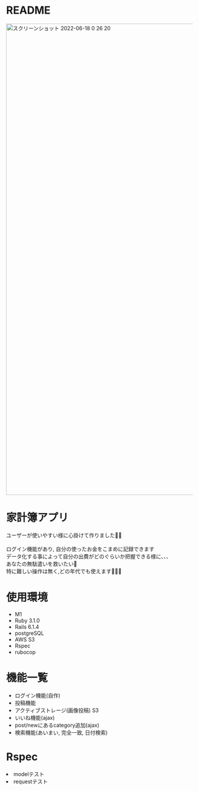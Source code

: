 # README
<img width="1271" alt="スクリーンショット 2022-06-18 0 26 20" src="https://user-images.githubusercontent.com/94509379/174329460-1089d97f-05c3-4cb4-bc56-69b4b531c2f4.png">
<h1>家計簿アプリ</h1>
<p>
  ユーザーが使いやすい様に心掛けて作りました🙇‍♂️<br><br>
  ログイン機能があり, 自分の使ったお金をこまめに記録できます<br>
  データ化する事によって自分の出費がどのぐらいか把握できる様に、、、<br>
  あなたの無駄遣いを救いたい🫶<br>
  特に難しい操作は無く,どの年代でも使えます🫶🫶🫶
</p>

<h1>使用環境</h1>
<ul>
  <li>M1</li>
  <li>Ruby 3.1.0</li>
  <li>Rails 6.1.4</li>
  <li>postgreSQL</li>
  <li>AWS S3</li>
  <li>Rspec</li>
  <li>rubocop</li>
</ul>
<h1>機能一覧</h1>
<ul>
  <li>ログイン機能(自作)</li>
  <li>投稿機能</li>
  <li>アクティブストレージ(画像投稿) S3</li>
  <li>いいね機能(ajax)</li>
  <li>post/newにあるcategory追加(ajax)</li>
  <li>検索機能(あいまい, 完全一致, 日付検索)</li>
</ul>
<h1>Rspec</h1>
<li>modelテスト</li>
<li>requestテスト</li>
